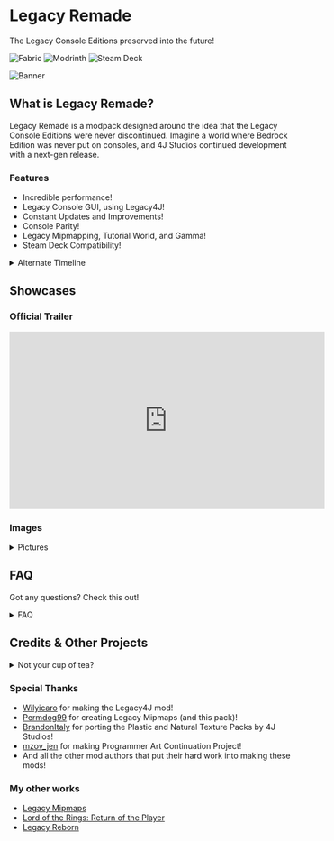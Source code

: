 # Legacy Remade
The Legacy Console Editions preserved into the future!

![Fabric](https://cdn.modrinth.com/data/cached_images/155a7d43e66b59002ff74a3e5938d5f7022e539d.png)   ![Modrinth](https://cdn.modrinth.com/data/cached_images/16bf22f70a2b5a3dd8296d36a0e3f688e457d231.png)  ![Steam Deck](https://cdn.modrinth.com/data/cached_images/d79526d2dd938defe8b68057b2df99f534604f5f.png)

![Banner](https://cdn.modrinth.com/data/cached_images/31dafea9bc8364b666980bc358d5e046aa1dfbdc.png)

## What is Legacy Remade?
Legacy Remade is a modpack designed around the idea that the Legacy Console Editions were never discontinued. Imagine a world where Bedrock Edition was never put on consoles, and 4J Studios continued development with a next-gen release.


### Features

- Incredible performance! 
- Legacy Console GUI, using Legacy4J!
- Constant Updates and Improvements!
- Console Parity!
- Legacy Mipmapping, Tutorial World, and Gamma!
- Steam Deck Compatibility!

<details>
<summary>Alternate Timeline</summary>

- **June 23, 2020:** 4J Studios released TU83, the Nether Update, the same day as Java Edition! 
  
- **November 15, 2020:** the next-gen update for the PS5 and Xbox Series consoles was released. 
  
- **June 8, 2021:** the Caves & Cliffs Update, aka TU88, came out! 
  
-  **November 30, 2021:** TU93 would see the addition of a custom world generator similar to Java Edition, with updated caves. 
  
- **June 7, 2022:** TU95 released alongside the Wild Update, adding the Warden and a new Swamp biome. 
  
- **June 7, 2023:** TU100, the Trails & Tails update released, with an official Steam Deck Edition!

</details>

## Showcases

### Official Trailer
<iframe width="560" height="315" src="https://www.youtube-nocookie.com/embed/dUJTpVBXvk0" title="YouTube video player" frameborder="0" allow="accelerometer; autoplay; clipboard-write; encrypted-media; gyroscope; picture-in-picture; web-share" allowfullscreen></iframe>

### Images
<details>
<summary>Pictures</summary>

![Title Screen](https://cdn.modrinth.com/data/cLskuGpL/images/8bbd120e9cbb53c8320b1198bcd1e32f23635104.png)

![Image1](https://cdn.modrinth.com/data/cLskuGpL/images/c4481b3809ea02f86456177ce5361d453bbcb5af.png)

![Image3](https://cdn.modrinth.com/data/cLskuGpL/images/d6da588e7d1d44fb2a4649d1d08f9c9e6987b413.png)

</details>


## FAQ
Got any questions? Check this out!

<details>
<summary>FAQ</summary>

### Will this be updated to future versions?
Most certainly yes! Expect a release once most mods have been updated.

### Can you backport to version XXX?
Backporting to older versions is not in the scope of this modpack, nor will it be done.

### Where do I report a bug?
[Issues](https://github.com/Permdog99/Legacy-Remade/issues)

### Can I show this off in my YouTube video?
Go right ahead!

### Can I fork this modpack?
While the GPL liscense gives you permission to do so, I would strongly advice you make your own modpack instead. If you do make a fork, please give the appropriate credits

### Will you add in the LCE Mash-up Packs?
If a port exists on Modrinth, then yes.

### Is there an official Discord community?
[Right Here!](https://discord.gg/BXkUxFDz8c)

</details>

## Credits & Other Projects

<details>
<summary>Not your cup of tea?</summary>

Try these alternatives:
- [Console-idated](https://modrinth.com/modpack/console-idated) by N00B (Has LEM compatibility)
- [Re-Console](https://modrinth.com/modpack/legacy-minecraft) by omoso, Wilyicaro and Kyubion Studios
- [Minecraft: Console Edition](https://modrinth.com/modpack/consoleedition) by omoso
- [William's Console](https://modrinth.com/modpack/williams-console) by ContraryBaton60

</details>

### Special Thanks

- [Wilyicaro](https://modrinth.com/user/Wilyicaro) for making the Legacy4J mod!
- [Permdog99](https://modrinth.com/user/Permdog99) for creating Legacy Mipmaps (and this pack)!
- [BrandonItaly](https://modrinth.com/user/BrandonItaly) for porting the Plastic and Natural Texture Packs by 4J Studios!
- [mzov_jen](https://modrinth.com/user/mzov_jen) for making Programmer Art Continuation Project!
- And all the other mod authors that put their hard work into making these mods!

### My other works

- [Legacy Mipmaps](https://modrinth.com/mod/legacy-mipmaps)
- [Lord of the Rings: Return of the Player](https://www.curseforge.com/minecraft/modpacks/lord-of-the-rings-return-of-the-player)
- [Legacy Reborn](https://modrinth.com/modpack/legacy-reborn)
